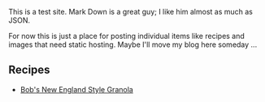 This is a test site. Mark Down is a great guy; I like him almost as much as JSON.

For now this is just a place for posting individual items like recipes and images that need static hosting. Maybe I'll move my blog here someday ...

## Recipes

* [Bob's New England Style Granola](./recipes/granola.md)